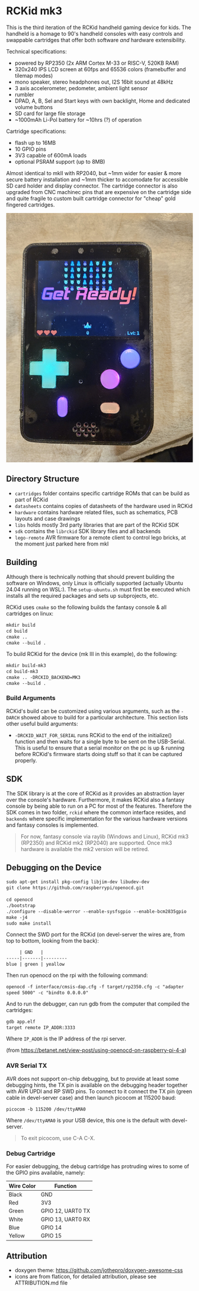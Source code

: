 # RCKid mk3

This is the third iteration of the RCKid handheld gaming device for kids. The handheld is a homage to 90's handheld consoles with easy controls and swappable cartridges that offer both software *and* hardware extensibility. 

Technical specifications:

- powered by RP2350 (2x ARM Cortex M-33 or RISC-V, 520KB RAM)
- 320x240 IPS LCD screen at 60fps and 65536 colors (framebuffer and tilemap modes)
- mono speaker, stereo headphones out, I2S 16bit sound at 48kHz
- 3 axis accelerometer, pedometer, ambient light sensor
- rumbler
- DPAD, A, B, Sel and Start keys with own backlight, Home and dedicated volume buttons
- SD card for large file storage
- ~1000mAh Li-Pol battery for ~10hrs (?) of operation

Cartridge specifications:

- flash up to 16MB
- 10 GPIO pins
- 3V3 capable of 600mA loads
- optional PSRAM support (up to 8MB)

Almost identical to mkII with RP2040, but ~1mm wider for easier & more secure battery installation and ~1mm thicker to accomodate for accessible SD card holder and display connector. The cartridge connector is also upgraded from CNC machinec pins that are expensive on the cartridge side and quite fragile to custom built cartridge connector for "cheap" gold fingered cartridges.

![RCKid mkII](docs/photos/rckid.jpg "RCKid prototype. The specks of dust on screen are not speck of dust but moving stars in the game:)")

## Directory Structure

- `cartridges` folder contains specific cartridge ROMs that can be build as part of RCKid
- `datasheets` contains copies of datasheets of the hardware used in RCKid
- `hardware` contains hardware related files, such as schematics, PCB layouts and case drawings
- `libs` holds mostly 3rd party libraries that are part of the RCKid SDK
- `sdk` contains the `librckid` SDK library files and all backends
- `lego-remote` AVR firmware for a remote client to control lego bricks, at the moment just parked here from mkI

## Building

Although there is technically nothing that should prevent building the software on Windows, only Linux is officially supported (actually Ubuntu 24.04 running on WSL:). The `setup-ubuntu.sh` must first be executed which installs all the required packages and sets up subprojects, etc.

RCKid uses `cmake` so the following builds the fantasy console & all cartridges on linux:

    mkdir build
    cd build
    cmake ..
    cmake --build .

To build RCKid for the device (mk III in this example), do the following:

    mkdir build-mk3
    cd build-mk3
    cmake .. -DRCKID_BACKEND=MK3
    cmake --build .

### Build Arguments

RCKid's build can be customized using various arguments, such as the `-DARCH` showed above to build for a particular architecture. This section lists other useful build arguments:

- `-DRCKID_WAIT_FOR_SERIAL` runs RCKid to the end of the initialize() function and then waits for a single byte to be sent on the USB-Serial. This is useful to ensure that a serial monitor on the pc is up & running before RCKid's firmware starts doing stuff so that it can be captured properly.

## SDK

The SDK library is at the core of RCKid as it provides an abstraction layer over the console's hardware. Furthermore, it makes RCKid also a fantasy console by being able to run on a PC for most of the features. Therefore the SDK comes in two folder, `rckid` where the common interface resides, and `backends` where specific implementation for the various hardware versions and fantasy consoles is implemented. 

> For now, fantasy console via raylib (Windows and Linux), RCKid mk3 (RP2350) and RCKid mk2 (RP2040) are supported. Once mk3 hardware is available the mk2 version will be retired. 

## Debugging on the Device

    sudo apt-get install pkg-config libjim-dev libudev-dev
    git clone https://github.com/raspberrypi/openocd.git
    
    cd openocd
    ./bootstrap
    ./configure --disable-werror --enable-sysfsgpio --enable-bcm2835gpio
    make -j4
    sudo make install

Connect the SWD port for the RCKid (on devel-server the wires are, from top to bottom, looking from the back):

         | GND   |
    -----|-------|---------
    blue | green | yeallow
    

Then run openocd on the rpi with the following command:

    openocd -f interface/cmsis-dap.cfg -f target/rp2350.cfg -c "adapter speed 5000" -c "bindto 0.0.0.0"

And to run the debugger, can run gdb from the computer that compiled the cartridges:

    gdb app.elf
    target remote IP_ADDR:3333

Where `IP_ADDR` is the IP address of the rpi server. 

(from https://betanet.net/view-post/using-openocd-on-raspberry-pi-4-a)

### AVR Serial TX

AVR does not support on-chip debugging, but to provide at least some debugging hints, the TX pin is available on the debugging header together with AVR UPDI and RP SWD pins. To connect to it connect the TX pin (green cable in devel-server case) and then launch picocom at 115200 baud:

    picocom -b 115200 /dev/ttyAMA0

Where `/dev/ttyAMA0` is your USB device, this one is the default with devel-server. 

> To exit picocom, use C-A C-X. 

### Debug Cartridge

For easier debugging, the debug cartridge has protruding wires to some of the GPIO pins available, namely:

Wire Color | Function
-----------|-----------
Black      | GND
Red        | 3V3
Green      | GPIO 12, UART0 TX
White      | GPIO 13, UART0 RX
Blue       | GPIO 14
Yellow     | GPIO 15

## Attribution

- doxygen theme: https://github.com/jothepro/doxygen-awesome-css
- icons are from flaticon, for detailed attribution, please see ATTRIBUTION.md file 
